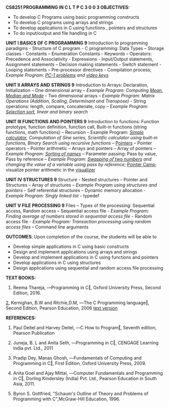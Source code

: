 **CS8251 PROGRAMMING IN C L T P C 3 0 0 3 OBJECTIVES:**

 - To develop C Programs using basic programming constructs
 - To develop C programs using arrays and strings  
 - To develop applications in C using functions , pointers and structures
 - To do input/output and file handling in C

**UNIT I BASICS OF C PROGRAMMING 9** Introduction to programming
paradigms - Structure of C program - C programming: Data Types – Storage
classes - Constants – Enumeration Constants - Keywords – Operators:
Precedence and Associativity - Expressions - Input/Output statements,
Assignment statements – Decision making statements - Switch statement -
Looping statements – Pre-processor directives - Compilation process; 
*Example Program: [PC-1 problems][0] and [video keys][0keys]*

**UNIT II ARRAYS AND STRINGS 9** Introduction to Arrays: Declaration,
Initialization – One dimensional array – *Example Program: Computing*
*[Mean, Median and Mode][6]* - Two dimensional arrays – *Example Program:*
*Matrix Operations (Addition, Scaling, Determinant and Transpose)* - String
operations: length, compare, concatenate, copy – *Example Program:* 
*[Selection sort][1], linear and binary search*

**UNIT III FUNCTIONS AND POINTERS 9** Introduction to functions:
Function prototype, function definition, function call, Built-in
functions (string functions, math functions) – Recursion – Example
Program: *[Simple calculator][7], Computation of Sine series, Scientific calculator using*
*built-in functions, Binary Search using recursive functions* – [Pointers][5] –
Pointer operators – Pointer arithmetic – Arrays and pointers – Array of
pointers – *Example Program: [Sorting of names][8]* – Parameter passing: Pass
by value, Pass by reference – *Example Program: [Swapping of two numbers][2]*
*and changing the value of a variable using pass by reference*; [Pointer Camp][3]; 
visualize pointer arithmetic in the [visualizer][4]

**UNIT IV STRUCTURES 9** Structure - Nested structures – Pointer and
Structures – Array of structures – *Example Program using structures and*
*pointers* – Self referential structures – Dynamic memory allocation -
*Example Program: Singly linked list* - typedef

**UNIT V FILE PROCESSING 9** Files – Types of file processing:
Sequential access, Random access – Sequential access file - *Example*
*Program: Finding average of numbers stored in sequential access file* -
Random access file - *Example Program: Transaction processing using*
*random access files* – Command line arguments

**OUTCOMES**: Upon completion of the course, the students will be able to

 - Develop simple applications in C using basic constructs
 - Design and implement applications using arrays and strings
 - Develop and implement applications in C using functions and pointers
 - Develop applications in C using structures
 - Design applications using sequential and random access file
processing

**TEXT BOOKS:** 
1. Reema Thareja, ―Programming in C‖, Oxford University Press, Second
Edition, 2016.

[2.][10] Kernighan, B.W and Ritchie,D.M, ―The C Programming language‖, Second
Edition, Pearson Education, 2006 [text version][11]

**REFERENCES:**  

1. Paul Deitel and Harvey Deitel, ―C How to Program‖, Seventh edition,
Pearson Publication

2. Juneja, B. L and Anita Seth, ―Programming in C‖, CENGAGE Learning
India pvt. Ltd., 2011

3. Pradip Dey, Manas Ghosh, ―Fundamentals of Computing and Programming
in C‖, First Edition, Oxford University Press, 2009.

4. Anita Goel and Ajay Mittal, ―Computer Fundamentals and Programming in
C‖, Dorling Kindersley (India) Pvt. Ltd., Pearson Education in South
Asia, 2011.

5. Byron S. Gottfried, "Schaum's Outline of Theory and Problems of
Programming with C",McGraw-Hill Education, 1996.


[0]: http://j.mp/clangKITE 
[0keys]: http://j.mp/clangKeys 
[1]: http://j.mp/selectionSortCC
[2]: http://j.mp/swapUsingPointers
[3]: http://j.mp/pointerKITE 
[4]: http://bit.ly/pArithmeticV 
[5]: http://j.mp/pointerGlossary 
[6]: http://bit.ly/statStartCD
[7]: http://j.mp/simpleCalculatorCC 
[8]: http://j.mp/sortLikeUnix 

[10]: https://github.com/kgisl/cs8251/blob/master/files/C%20Programming%20Language%2C%202nd%20Edition%20by%20Brian%20W.%20Kernighan%2C%20Dennis%20M.%20Ritchie.pdf
[11]: https://archive.org/stream/CProgrammingLanguage2ndEditionByBrianW.KernighanDennisM.Ritchie/C%20Programming%20Language%2C%202nd%20Edition%20by%20Brian%20W.%20Kernighan%2C%20Dennis%20M.%20Ritchie_djvu.txt